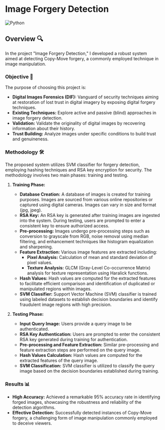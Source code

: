 # Image Forgery Detection


  <img src="https://img.shields.io/badge/Python-3.7-blue.svg" alt="Python">


## Overview 🔍

In the project "Image Forgery Detection," I developed a robust system aimed at detecting Copy-Move forgery, a commonly employed technique in image manipulation. 

### Objective 🎯

The purpose of choosing this project is:

- **Digital Images Forensics (DIF):** Vanguard of security techniques aiming at restoration of lost trust in digital imagery by exposing digital forgery techniques.
- **Existing Techniques:** Explore active and passive (blind) approaches in image forgery detection.
- **Validation:** Validate the originality of digital images by recovering information about their history.
- **Trust Building:** Analyze images under specific conditions to build trust and genuineness.

### Methodology 🛠️

The proposed system utilizes SVM classifier for forgery detection, employing hashing techniques and RSA key encryption for security. The methodology involves two main phases: training and testing.

1. **Training Phase:**
   - **Database Creation:** A database of images is created for training purposes. Images are sourced from various online repositories or captured using digital cameras. Images can vary in size and format (jpg, jpeg).
   - **RSA Key:** An RSA key is generated after training images are ingested into the system. During testing, users are prompted to enter a consistent key to ensure authorized access.
   - **Pre-processing:** Images undergo pre-processing steps such as conversion to grayscale from RGB, noise removal using median filtering, and enhancement techniques like histogram equalization and sharpening.
   - **Feature Extraction:** Various image features are extracted including:
     - **Pixel Analysis:** Calculation of mean and standard deviation of pixel values.
     - **Texture Analysis:** GLCM (Gray-Level Co-occurrence Matrix) analysis for texture representation using Haralick functions.
   - **Hash Values:** Hash values are computed for the extracted features to facilitate efficient comparison and identification of duplicated or manipulated regions within images.
   - **SVM Classifier:** Support Vector Machine (SVM) classifier is trained using labeled datasets to establish decision boundaries and identify fraudulent image regions with high precision.

2. **Testing Phase:**
   - **Input Query Image:** Users provide a query image to be authenticated.
   - **RSA Key Authentication:** Users are prompted to enter the consistent RSA key generated during training for authentication.
   - **Pre-processing and Feature Extraction:** Similar pre-processing and feature extraction steps are performed on the query image.
   - **Hash Values Calculation:** Hash values are computed for the extracted features of the query image.
   - **SVM Classification:** SVM classifier is utilized to classify the query image based on the decision boundaries established during training.

### Results 📊

- **High Accuracy:** Achieved a remarkable 95% accuracy rate in identifying forged images, showcasing the robustness and reliability of the detection algorithms.
- **Effective Detection:** Successfully detected instances of Copy-Move forgery, a challenging form of image manipulation commonly employed to deceive viewers.
